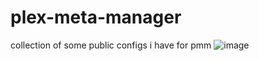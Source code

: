 # plex-meta-manager
collection of some public configs i have for pmm
![image](https://user-images.githubusercontent.com/10914858/219486530-c5f71082-83b4-4b98-b5e6-d153ac617f75.png)
